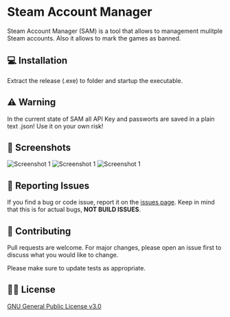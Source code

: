# Steam Account Manager

Steam Account Manager (SAM) is a tool that allows to management mulitple Steam accounts. Also it allows to mark the games as banned.

## 💻 Installation

Extract the release (.exe) to folder and startup the executable.

## ⚠️ Warning

In the current state of SAM all API Key and passworts are saved in a plain text .json! Use it on your own risk!

## 📎 Screenshots

![Screenshot 1](http://i.spkes.de/Screenshots/17-SteamAccountManager_02-01-2020_14-39-03.png)
![Screenshot 1](http://i.spkes.de/Screenshots/18-SteamAccountManager_02-01-2020_14-39-43.png)
![Screenshot 1](http://i.spkes.de/Screenshots/19-SteamAccountManager_02-01-2020_14-40-55.png)


## 🐞 Reporting Issues

If you find a bug or code issue, report it on the [issues page](/issues). Keep in mind that this is for actual bugs, **NOT BUILD ISSUES**.

## 🍻 Contributing
Pull requests are welcome. For major changes, please open an issue first to discuss what you would like to change.

Please make sure to update tests as appropriate.

## 👩‍💼 License
[GNU General Public License v3.0](https://choosealicense.com/licenses/gpl-3.0/)
